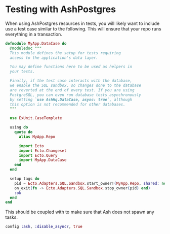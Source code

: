 # Testing with AshPostgres

When using AshPostgres resources in tests, you will likely want to include use a test case similar to the following. This will ensure that your repo runs everything in a transaction.

```elixir
defmodule MyApp.DataCase do
  @moduledoc """
  This module defines the setup for tests requiring
  access to the application's data layer.

  You may define functions here to be used as helpers in
  your tests.

  Finally, if the test case interacts with the database,
  we enable the SQL sandbox, so changes done to the database
  are reverted at the end of every test. If you are using
  PostgreSQL, you can even run database tests asynchronously
  by setting `use AshHq.DataCase, async: true`, although
  this option is not recommended for other databases.
  """

  use ExUnit.CaseTemplate

  using do
    quote do
      alias MyApp.Repo

      import Ecto
      import Ecto.Changeset
      import Ecto.Query
      import MyApp.DataCase
    end
  end

  setup tags do
    pid = Ecto.Adapters.SQL.Sandbox.start_owner!(MyApp.Repo, shared: not tags[:async])
    on_exit(fn -> Ecto.Adapters.SQL.Sandbox.stop_owner(pid) end)
    :ok
  end
end
```

This should be coupled with to make sure that Ash does not spawn any tasks.

```elixir
config :ash, :disable_async?, true
```
